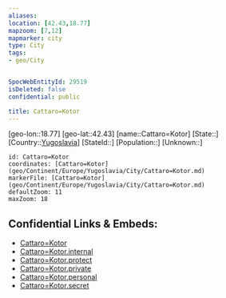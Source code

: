 ```yaml
---
aliases: 
location: [42.43,18.77]
mapzoom: [7,12] 
mapmarker: city 
type: City
tags:
- geo/City


SpocWebEntityId: 29519
isDeleted: false
confidential: public

title: Cattaro=Kotor
---
```

[geo-lon::18.77]
[geo-lat::42.43]
[name::Cattaro=Kotor]
[State::]
[Country::[Yugoslavia](geo/Continent/Europe/Yugoslavia.md)]
[StateId::]
[Population::]
[Unknown::]


```leaflet
id: Cattaro=Kotor
coordinates: [Cattaro=Kotor](geo/Continent/Europe/Yugoslavia/City/Cattaro=Kotor.md)
markerFile: [Cattaro=Kotor](geo/Continent/Europe/Yugoslavia/City/Cattaro=Kotor.md)
defaultZoom: 11 
maxZoom: 18
```


## Confidential Links & Embeds: 
- [Cattaro=Kotor](../../../../../../_public/geo/Continent/Europe/Yugoslavia/City/Cattaro=Kotor.md) 
- [Cattaro=Kotor.internal](../../../../../../_internal/geo/Continent/Europe/Yugoslavia/City/Cattaro=Kotor.internal.md) 
- [Cattaro=Kotor.protect](../../../../../../_protect/geo/Continent/Europe/Yugoslavia/City/Cattaro=Kotor.protect.md) 
- [Cattaro=Kotor.private](../../../../../../_private/geo/Continent/Europe/Yugoslavia/City/Cattaro=Kotor.private.md) 
- [Cattaro=Kotor.personal](../../../../../../_personal/geo/Continent/Europe/Yugoslavia/City/Cattaro=Kotor.personal.md) 
- [Cattaro=Kotor.secret](../../../../../../_secret/geo/Continent/Europe/Yugoslavia/City/Cattaro=Kotor.secret.md) 

